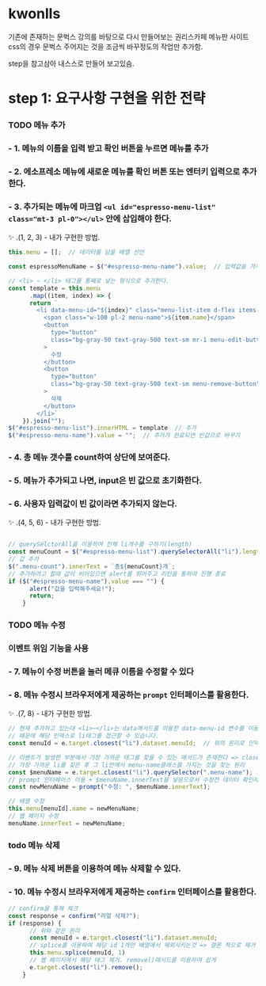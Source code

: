 # kwonlls

기존에 존재하는 문벅스 강의를 바탕으로 다시 만들어보는 권리스카페 메뉴판 사이트
css의 경우 문벅스 주어지는 것을 조금씩 바꾸정도의 작업만 추가함.

step을 참고삼아 내스스로 만들어 보고있슴.
# step 1: 요구사항 구현을 위한 전략
### TODO 메뉴 추가
### - 1. 메뉴의 이름을 입력 받고 확인 버튼을 누르면 메뉴를 추가
### - 2. 에소프레소 메뉴에 새로운 메뉴를 확인 버튼 또는 엔터키 입력으로 추가한다.
### - 3. 추가되는 메뉴에 마크업 `<ul id="espresso-menu-list" class="mt-3 pl-0"></ul>` 안에 삽입해야 한다.

✨ .(1, 2, 3) - 내가 구현한 방법.
```JavaScript
this.menu = [];  // 데이터를 담을 배열 선언

const espressoMenuName = $("#espresso-menu-name").value;  // 입력값을 가져오고,

// <li> ~ </li> 태그를 통째로 넣는 형식으로 추가한다.
const template = this.menu
      .map((item, index) => {
      return `
        <li data-menu-id="${index}" class="menu-list-item d-flex items-center py-2">
          <span class="w-100 pl-2 menu-name">${item.name}</span>
          <button
            type="button"
            class="bg-gray-50 text-gray-500 text-sm mr-1 menu-edit-button"
          >
            수정
          </button>
          <button
            type="button"
            class="bg-gray-50 text-gray-500 text-sm menu-remove-button"
          >
            삭제
          </button>
        </li>`
    }).join("");
$("#espresso-menu-list").innerHTML = template  // 추가
$("#espresso-menu-name").value = "";  // 추가가 완료되면 빈값으로 바꾸기
```

### - 4. 총 메뉴 갯수를 count하여 상단에 보여준다.
### - 5. 메뉴가 추가되고 나면, input은 빈 값으로 초기화한다.
### - 6. 사용자 입력값이 빈 값이라면 추가되지 않는다.

✨ .(4, 5, 6) - 내가 구현한 방법.
```JavaScript

// querySelctorAll을 이용하여 전체 li개수를 구하기(length)
const menuCount = $("#espresso-menu-list").querySelectorAll("li").length;
// 값 추가
$(".menu-count").innerText = `총${menuCount}개`;
// 추가하려고 할때 값이 비어있으면 alert를 뛰어주고 리턴을 통하여 진행 종료
if ($("#espresso-menu-name").value === "") {
      alert("값을 입력해주세요!");
      return;
    }
```

### TODO 메뉴 수정
### 이벤트 위임 기능을 사용
### - 7. 메뉴이 수정 버튼을 눌러 메큐 이름을 수정할 수 있다
### - 8. 메뉴 수정시 브라우저에게 제공하는 `prompt` 인터페이스를 활용한다.

✨ .(7, 8) - 내가 구현한 방법.
```JavaScript
// 현재 추가하고 있는대 <li>~</li>는 data매서드를 이용한 data-menu-id 변수를 이용중이다. 이변수에 값으로 우리는 index를 쓰고 있습니다.
// 때문에 해당 인덱스로 li태그를 접근할 수 있습니다.
const menuId = e.target.closest("li").dataset.menuId;  // 위의 원리로 인덱스 접근

// 이벤트가 발생한 부분에서 가장 가까운 태그를 찾을 수 있는 매서드가 존재한다 => closetst
// 가장 가까운 li를 찾은 후 그 li안에서 menu-name클래스를 가지는 것을 찾는 원리
const $menuName = e.target.closest("li").querySelector(".menu-name");
// prompt 인터페이스 이용 + $menuName.innerText을 넣음으로서 수정전 데이터 확인까지
const newMenuName = prompt("수정: ", $menuName.innerText);

// 배열 수정
this.menu[menuId].name = newMenuName;
// 웹 페이지 수정
menuName.innerText = newMenuName;
```


### todo 메뉴 삭제
### - 9. 메뉴 삭제 버튼을 이용하여 메뉴 삭제할 수 있다.
### - 10. 메뉴 수정시 브라우저에게 제공하는 `confirm` 인터페이스를 활용한다.

```js
// confirm을 통해 체크
const response = confirm("리얼 삭제?");
if (response) {
      // 위와 같은 원리
      const menuId = e.target.closest("li").dataset.menuId;
      // splice를 이용하여 해당 id 1개만 배열에서 제외시키는것 => 결론 적으로 제거 효과가 되게 구현
      this.menu.splice(menuId, 1)
      // 웹 페이지에서 해당 태그 제거. remove()매서드를 이용하여 쉽게 
      e.target.closest("li").remove();
    }
```

